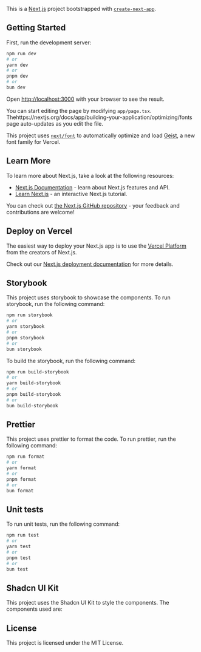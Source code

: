 This is a [Next.js](https://nextjs.org) project bootstrapped with [`create-next-app`](https://nextjs.org/docs/app/api-reference/cli/create-next-app).

## Getting Started

First, run the development server:

```bash
npm run dev
# or
yarn dev
# or
pnpm dev
# or
bun dev
```

Open [http://localhost:3000](http://localhost:3000) with your browser to see the result.

You can start editing the page by modifying `app/page.tsx`. Thehttps://nextjs.org/docs/app/building-your-application/optimizing/fonts page auto-updates as you edit the file.

This project uses [`next/font`](https://nextjs.org/docs/app/building-your-application/optimizing/fonts) to automatically optimize and load [Geist](https://vercel.com/font), a new font family for Vercel.

## Learn More

To learn more about Next.js, take a look at the following resources:

- [Next.js Documentation](https://nextjs.org/docs) - learn about Next.js features and API.
- [Learn Next.js](https://nextjs.org/learn) - an interactive Next.js tutorial.

You can check out [the Next.js GitHub repository](https://github.com/vercel/next.js) - your feedback and contributions are welcome!

## Deploy on Vercel

The easiest way to deploy your Next.js app is to use the [Vercel Platform](https://vercel.com/new?utm_medium=default-template&filter=next.js&utm_source=create-next-app&utm_campaign=create-next-app-readme) from the creators of Next.js.

Check out our [Next.js deployment documentation](https://nextjs.org/docs/app/building-your-application/deploying) for more details.

## Storybook

This project uses storybook to showcase the components.
To run storybook, run the following command:

```bash
npm run storybook
# or
yarn storybook
# or
pnpm storybook
# or
bun storybook
```

To build the storybook, run the following command:

```bash
npm run build-storybook
# or
yarn build-storybook
# or
pnpm build-storybook
# or
bun build-storybook
```

## Prettier

This project uses prettier to format the code.
To run prettier, run the following command:

```bash
npm run format
# or
yarn format
# or
pnpm format
# or
bun format
```

## Unit tests

To run unit tests, run the following command:

```bash
npm run test
# or
yarn test
# or
pnpm test
# or
bun test
```

## Shadcn UI Kit

This project uses the Shadcn UI Kit to style the components.
The components used are:

## License

This project is licensed under the MIT License.
